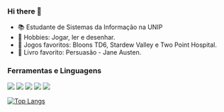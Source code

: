 ### Hi there 👋

- 📚 Estudante de Sistemas da Informação na UNIP
- 🤔 Hobbies: Jogar, ler e desenhar. 
- 👾 Jogos favoritos: Bloons TD6, Stardew Valley e Two Point Hospital.
- 📘 Livro favorito: Persuasão - Jane Austen.


### Ferramentas e Linguagens

<img src="https://cdn.jsdelivr.net/gh/devicons/devicon/icons/javascript/javascript-plain.svg" />
<img src="https://cdn.jsdelivr.net/gh/devicons/devicon/icons/css3/css3-plain.svg" />
<img src="https://cdn.jsdelivr.net/gh/devicons/devicon/icons/html5/html5-plain.svg" />
<img src="https://cdn.jsdelivr.net/gh/devicons/devicon/icons/python/python-original.svg" />
<img src="https://cdn.jsdelivr.net/gh/devicons/devicon/icons/github/github-original.svg" />

[![Top Langs](https://github-readme-stats.vercel.app/api/top-langs/?DanielleSilvaPereira=anuraghazra)](https://github.com/anuraghazra/github-readme-stats)
          
          
          

